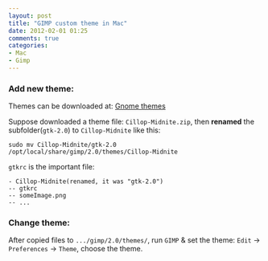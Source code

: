 ```yaml
---
layout: post
title: "GIMP custom theme in Mac"
date: 2012-02-01 01:25
comments: true
categories: 
- Mac
- Gimp
---
```


### Add new theme:

Themes can be downloaded at: [Gnome themes](http://art.gnome.org/themes/gtk2/?page=1)

Suppose downloaded a theme file: `Cillop-Midnite.zip`, then __renamed__ the subfolder(`gtk-2.0`) to `Cillop-Midnite` like this:

    sudo mv Cillop-Midnite/gtk-2.0 /opt/local/share/gimp/2.0/themes/Cillop-Midnite

`gtkrc` is the important file:

    - Cillop-Midnite(renamed, it was "gtk-2.0")
    -- gtkrc
    -- someImage.png
    -- ...

### Change theme:

After copied files to `.../gimp/2.0/themes/`, run `GIMP` & set the theme: `Edit` -> `Preferences` -> `Theme`, choose the theme.

